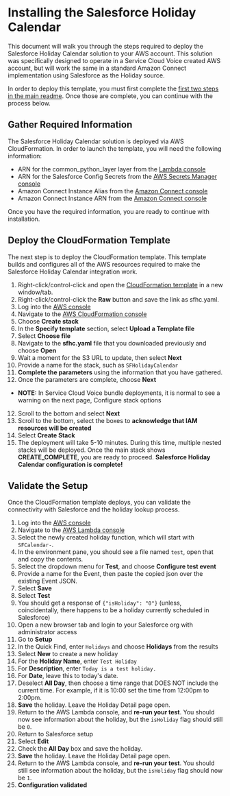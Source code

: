 # Installing the Salesforce Holiday Calendar
This document will walk you through the steps required to deploy the Salesforce Holiday Calendar solution to your AWS account. This solution was specifically designed to operate in a Service Cloud Voice created AWS account, but will work the same in a standard Amazon Connect implementation using Salesforce as the Holiday source.

In order to deploy this template, you must first complete the [first two steps in the main readme](../readme.md). Once those are complete, you can continue with the process below.

## Gather Required Information
The Salesforce Holiday Calendar solution is deployed via AWS CloudFormation. In order to launch the template, you will need the following information:
- ARN for the common_python_layer layer from the [Lambda console](https://console.aws.amazon.com/lambda/home)
- ARN for the Salesforce Config Secrets from the [AWS Secrets Manager console](https://console.aws.amazon.com/secretsmanager/home)
- Amazon Connect Instance Alias from the [Amazon Connect console](https://console.aws.amazon.com/connect/home)
- Amazon Connect Instance ARN from the [Amazon Connect console](https://console.aws.amazon.com/connect/home)

Once you have the required information, you are ready to continue with installation.

## Deploy the CloudFormation Template
The next step is to deploy the CloudFormation template. This template builds and configures all of the AWS resources required to make the Salesforce Holiday Calendar integration work.
1.	Right-click/control-click and open the [CloudFormation template](CloudFormation/sfhc.yaml) in a new window/tab.
2.  Right-click/control-click the **Raw** button and save the link as sfhc.yaml.
3.  Log into the [AWS console](https://console.aws.amazon.com/console/home)
4.  Navigate to the [AWS CloudFormation console](https://console.aws.amazon.com/cloudformation/home)
5.  Choose **Create stack**
6.  In the **Specify template** section, select **Upload a Template file**
7.  Select **Choose file**
7.  Navigate to the **sfhc.yaml** file that you downloaded previously and choose **Open**
8.  Wait a moment for the S3 URL to update, then select **Next**
9.  Provide a name for the stack, such as `SFHolidayCalendar`
10. **Complete the parameters** using the information that you have gathered.
11. Once the parameters are complete, choose **Next**
  - **NOTE:** In Service Cloud Voice bundle deployments, it is normal to see a warning on the next page, Configure stack options
12.	Scroll to the bottom and select **Next**
13.	Scroll to the bottom, select the boxes to **acknowledge that IAM resources will be created**
14. Select **Create Stack**
15. The deployment will take 5-10 minutes. During this time, multiple nested stacks will be deployed. Once the main stack shows **CREATE_COMPLETE**, you are ready to proceed.
**Salesforce Holiday Calendar configuration is complete!**

## Validate the Setup
Once the CloudFormation template deploys, you can validate the connectivity with Salesforce and the holiday lookup process.
1.  Log into the [AWS console](https://console.aws.amazon.com/console/home)
2.  Navigate to the [AWS Lambda console](https://console.aws.amazon.com/lambda/home)
3.  Select the newly created holiday function, which will start with `SFCalendar-`.
4.  In the environment pane, you should see a file named `test`, open that and copy the contents.
5.  Select the dropdown menu for **Test**, and choose **Configure test event**
6.  Provide a name for the Event, then paste the copied json over the existing Event JSON.
7.  Select **Save**
8.  Select **Test**
9.  You should get a response of `{"isHoliday": "0"}` (unless, coincidentally, there happens to be a holiday currently scheduled in Salesforce)
10. Open a new browser tab and login to your Salesforce org with administrator access
11. Go to **Setup**
12. In the Quick Find, enter `Holidays` and choose **Holidays** from the results
13. Select **New** to create a new holiday
14. For the **Holiday Name**, enter `Test Holiday`
15. For **Description**, enter `Today is a test holiday.`
16. For **Date**, leave this to today's date.
17. Deselect **All Day**, then choose a time range that DOES NOT include the current time. For example, if it is 10:00 set the time from 12:00pm to 2:00pm.
18. **Save** the holiday. Leave the Holiday Detail page open.
19. Return to the AWS Lambda console, and **re-run your test**. You should now see information about the holiday, but the `isHoliday` flag should still be `0`.
20. Return to Salesforce setup
21. Select **Edit**
22. Check the **All Day** box and save the holiday.
23. **Save** the holiday. Leave the Holiday Detail page open.
24. Return to the AWS Lambda console, and **re-run your test**. You should still see information about the holiday, but the `isHoliday` flag should now be `1`.
25. **Configuration validated**
